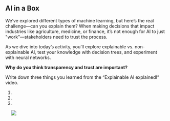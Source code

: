 ## AI in a Box 
We’ve explored different types of machine learning, but here’s the real challenge—can you explain them? When making decisions that impact industries like agriculture, medicine, or finance, it’s not enough for AI to just "work"—stakeholders need to trust the process.

As we dive into today’s activity, you’ll explore explainable vs. non-explainable AI, test your knowledge with decision trees, and experiment with neural networks.

**Why do you think transparency and trust are important?**




Write down three things you learned from the “Explainable AI explained!” video.

1.	 

2.	 

3.	 
 
![](../media/.png)
